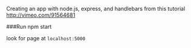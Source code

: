 Creating an app with node.js, express, and handlebars from this tutorial
http://vimeo.com/91564681

###Run
npm start

look for page at ```localhost:5000```
